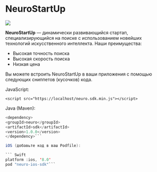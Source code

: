 # NeuroStartUp

![](logo.png)

**NeuroStartUp** — динамически развивающийся стартап, специализирующийся на поиске с использованием новейших технологий искусственного интеллекта. Наши преимущества:

* Высокая точность поиска
* Высокая скорость поиска
* Низкая цена

Вы можете встроить NeuroStartUp в ваши приложения с помощью следующих сниппетов (кусочков) кода.

JavaScript:

`<script src="https://localhost/neuro.sdk.min.js"></script>`

Java (Maven):

``` Java
<dependency>
<groupId>neuro</groupId>
<artifactId>sdk</artifactId>
<version>1.0.0</version>
</dependency>```

iOS (добавьте код в ваш Podfile):

``` Swift
platform :ios, '8.0'
pod "neuro-ios-sdk"```